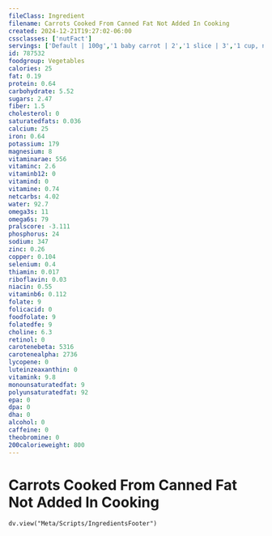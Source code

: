 ```yaml
---
fileClass: Ingredient
filename: Carrots Cooked From Canned Fat Not Added In Cooking
created: 2024-12-21T19:27:02-06:00
cssclasses: ['nutFact']
servings: ['Default | 100g','1 baby carrot | 2','1 slice | 3','1 cup, nfs | 146','1 cup, baby carrots | 149','1 cup, sliced | 146','1 cup, mashed | 228','1 14 oz can yields | 249']
id: 787532
foodgroup: Vegetables
calories: 25
fat: 0.19
protein: 0.64
carbohydrate: 5.52
sugars: 2.47
fiber: 1.5
cholesterol: 0
saturatedfats: 0.036
calcium: 25
iron: 0.64
potassium: 179
magnesium: 8
vitaminarae: 556
vitaminc: 2.6
vitaminb12: 0
vitamind: 0
vitamine: 0.74
netcarbs: 4.02
water: 92.7
omega3s: 11
omega6s: 79
pralscore: -3.111
phosphorus: 24
sodium: 347
zinc: 0.26
copper: 0.104
selenium: 0.4
thiamin: 0.017
riboflavin: 0.03
niacin: 0.55
vitaminb6: 0.112
folate: 9
folicacid: 0
foodfolate: 9
folatedfe: 9
choline: 6.3
retinol: 0
carotenebeta: 5316
carotenealpha: 2736
lycopene: 0
luteinzeaxanthin: 0
vitamink: 9.8
monounsaturatedfat: 9
polyunsaturatedfat: 92
epa: 0
dpa: 0
dha: 0
alcohol: 0
caffeine: 0
theobromine: 0
200calorieweight: 800
---
```


# Carrots Cooked From Canned Fat Not Added In Cooking

```dataviewjs
dv.view("Meta/Scripts/IngredientsFooter")
```